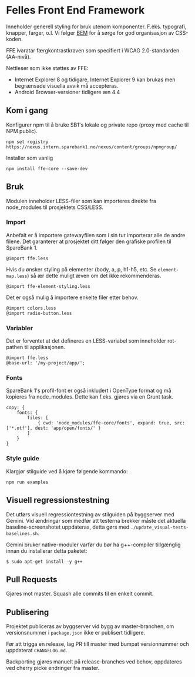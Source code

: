 # Felles Front End Framework
Inneholder generell styling for bruk utenom komponenter. F.eks. typografi, knapper, farger, o.l. Vi følger
[BEM](https://en.bem.info/) for å sørge for god organisasjon av CSS-koden.

FFE ivaratar færgkontrastkraven som specifiert i WCAG 2.0-standarden (AA-nivå).

Nettleser som ikke støttes av FFE:

 * Internet Explorer 8 og tidigare, Internet Explorer 9 kan brukas men begrænsade visuella avvik må accepteras.
 * Android Browser-versioner tidligere æn 4.4

## Kom i gang
Konfigurer npm til å bruke SB1's lokale og private repo (proxy med cache til NPM public).

    npm set registry https://nexus.intern.sparebank1.no/nexus/content/groups/npmgroup/

Installer som vanlig

    npm install ffe-core --save-dev

## Bruk
Modulen inneholder LESS-filer som kan importeres direkte fra node_modules til prosjektets CSS/LESS.

### Import
Anbefalt er å importere gatewayfilen som i sin tur importerar alle de andre filene. Det garanterer at prosjektet ditt følger den grafiske profilen til SpareBank 1.

    @import ffe.less

Hvis du ønsker styling på elementer (body, a, p, h1-h5, etc. Se `element-map.less`) så ær dette muligt  æven om det ikke rekommenderas.

    @import ffe-element-styling.less

Det er også mulig å importere enkelte filer etter behov.

    @import colors.less
    @import radio-button.less

### Variabler
Det er forventet at det defineres en LESS-variabel som inneholder rot-pathen til applikasjonen.

    @import ffe.less
    @base-url: '/my-project/app/';

### Fonts
SpareBank 1's profil-font er også inkludert i OpenType format og må kopieres fra node_modules.
Dette kan f.eks. gjøres via en Grunt task.

    copy: {
        fonts: {
            files: [
                { cwd: 'node_modules/ffe-core/fonts', expand: true, src: ['*.otf'], dest: 'app/open/fonts/' }
            ]
        }
    }

### Style guide
Klargjør stilguide ved å kjøre følgende kommando:

    npm run examples

## Visuell regressionstestning
Det utførs visuell regressiontestning av stilguiden på byggserver med Gemini. Vid ændringar som medfør att testerna
brekker måste det aktuella baseline-screenshotet uppdateras, detta gørs med `./update_visual-tests-baselines.sh`.

Gemini bruker native-moduler varfør du bør ha g++-compiler tillgænglig innan du installerar detta paketet:

    $ sudo apt-get install -y g++

## Pull Requests
Gjøres mot master.
Squash alle commits til en enkelt commit.

## Publisering
Projektet publiceras av byggserver vid bygg av master-branchen, om versionsnummer i `package.json` ikke
er publisert tidligere.

Før att trigga en release, lag PR till master med bumpat versionnummer och uppdaterat `CHANGELOG.md`.

Backporting gjøres manuelt på release-branches ved behov, oppdateres ved cherry picke endringer fra master.
